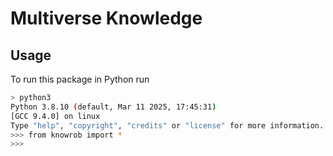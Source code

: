 # Multiverse Knowledge

## Usage

To run this package in Python run

```bash
> python3
Python 3.8.10 (default, Mar 11 2025, 17:45:31) 
[GCC 9.4.0] on linux
Type "help", "copyright", "credits" or "license" for more information.
>>> from knowrob import *
>>> 
```
